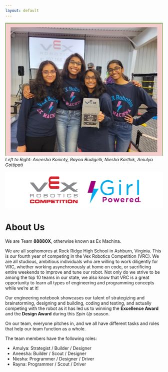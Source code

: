 ```yaml
---
layout: default
---
```


![Team 88880X, Ex Machina Ashburn, Virginia](./ex-machina.png)
_Left to Right: Aneesha Koninty, Rayna Budigelli, Niesha Karthik, Amulya Gottipati_

![](./vrc-girl-powered.png)


# About Us
We are Team **88880X**, otherwise known as Ex Machina.

We are all sophomores at Rock Ridge High School in Ashburn, Virginia. This is our fourth year of competing in the Vex Robotics Competition (VRC). We are all studious, ambitious individuals who are willing to work diligently for VRC, whether working asynchronously at home on code, or sacrificing entire weekends to improve and tune our robot. Not only do we strive to be among the top 10 teams in our state, we also know that VRC is a great opportunity to learn all types of engineering and programming concepts while we’re at it!
 
Our engineering notebook showcases our talent of strategizing and brainstorming, designing and building, coding and testing, and actually competing with the robot as it has led us to winning the **Excellence Award** and the **Design Award** during this _Spin Up_ season.
 
On our team, everyone pitches in, and we all have different tasks and roles that help our team function as a whole.
 
The team members have the following roles:
* Amulya: Strategist / Builder / Designer
* Aneesha: Builder / Scout / Designer
* Niesha: Programmer / Designer / Driver
* Rayna: Programmer / Scout / Driver


